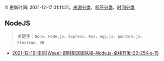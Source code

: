 :alarm_clock: 更新时间: 2021-12-17 01:11:21。[来源分类](../README.md)、[标签分类](../TAGS.md)、[时间分类](../TIMELINE.md)

## NodeJS


> 关键字：`Node`、`Node.js`、`Express`、`Koa`、`egg.js`、`pandora.js`、`Electron`、`V8`



- [2021-12-16-南京|Weee!-即时配送团队招-Node.js-全栈开发-20-25K-x-15](https://www.v2ex.com/t/822681) 